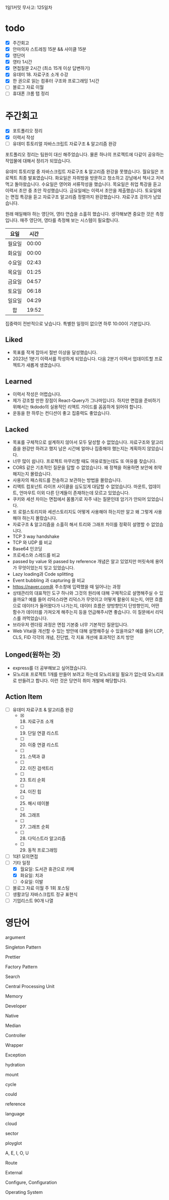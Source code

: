 1일1커밋 무사고: 125일차

# todo

- [x] 주간회고
- [x] 안마의자 스트레칭 15분 && 사이클 15분
- [x] 영단어
- [x] 영타 1시간
- [x] 면접질문 2시간 (최소 15개 이상 답변하기)
- [x] 유데미 18. 자료구조 소개 수강
- [x] 한 권으로 읽는 컴퓨터 구조와 프로그래밍 1시간
- [ ] 블로그 자료 이월
- [ ] 휴대폰 크롬 탭 정리

# 주간회고

- [x] 포트폴리오 정리
- [x] 이력서 작성
- [ ] 유데미 튜토리얼 자바스크립트 자료구조 & 알고리즘 완강

포트폴리오 정리는 팀원이 대신 해주었습니다. 물론 하나의 프로젝트에 다같이 공유하는 작업물에 대해서 정리가 되었습니다.

유데미 튜토리얼 중 자바스크립트 자료구조 & 알고리즘 완강을 못했습니다. 월요일은 프로젝트 최종 발표였습니다. 화요일은 자취방을 방문하고 청소하고 강남에서 책사고 저녁먹고 돌아왔습니다. 수요일은 영어와 서류작성을 했습니다. 목요일은 취업 특강을 듣고 이력서 초안 중 초안 작성했습니다. 금요일에는 이력서 초안을 제출했습니다. 토요일에는 면접 특강을 듣고 자료구조 알고리즘 정렬까지 완강했습니다. 자료구조 강의가 남았습니다.

원래 매일해야 하는 영단어, 영타 연습을 소흘히 했습니다. 생각해보면 중요한 것은 측정입니다. 매주 영단어, 영타를 측정해 보는 시스템이 필요합니다.

|  요일  | 시간  |
| :----: | ----- |
| 월요일 | 00:00 |
| 화요일 | 00:00 |
| 수요일 | 02:43 |
| 목요일 | 01:25 |
| 금요일 | 04:57 |
| 토요일 | 06:18 |
| 일요일 | 04:29 |
|   합   | 19:52 |

집중력이 전반적으로 낮습니다. 특별한 일정이 없으면 하루 10:00이 기본입니다.

## Liked

- 목표를 작게 잡아서 절반 이상을 달성했습니다.
- 2023년 1분기 이력서를 작성하게 되었습니다. 다음 2분기 이력서 업데이트할 프로젝트가 새롭게 생겼습니다.

## Learned

- 이력서 작성은 어렵습니다.
- 제가 강조할 만한 장점이 React-Query가 그나마입니다. 하지만 면접을 준비하기 위해서는 tkdodo의 실용적인 리액트 가이드를 꼼꼼하게 읽어야 합니다.
- 운동을 한 하루는 컨디션이 좋고 집중력도 좋았습니다.

## Lacked

- 목표를 구체적으로 설계하지 않아서 모두 달성할 수 없었습니다. 자료구조와 알고리즘을 완강만 하려고 했지 남은 시간에 얼마나 집중해야 했는지는 계획하지 않았습니다.
- 너무 많이 쉽니다. 프로젝트 마무리할 때도 여유로웠는데도 또 여유를 찾습니다.
- CORS 같은 기초적인 질문을 답할 수 없었습니다. 왜 정책을 허용하면 보안에 취약해지는지 몰랐습니다.
- 사용자의 패스워드를 전송하고 보관하는 방법을 몰랐습니다.
- 리액트 컴포넌트 라이프 사이클을 심도있게 대답할 수 없었습니다. 마운트, 업데이트, 언마우트 이외 다른 단계들이 존재하는데 모르고 있었습니다.
- 쿠키와 세션 차이는 면접에서 몸풀기로 자주 내는 질문인데 암기가 안되어 있었습니다.
- 또 로컬스토리지와 세션스토리지도 어떻게 사용해야 하는지만 알고 왜 그렇게 사용해야 하는지 몰랐습니다.
- 자료구조 & 알고리즘을 소흘히 해서 트리와 그래프 차이를 정확히 설명할 수 없었습니다.
- TCP 3 way handshake
- TCP 와 UDP 를 비교
- Base64 인코딩
- 프로세스와 스레드를 비교
- passed by value 와 passed by reference 개념은 알고 있었지만 머릿속에 용어가 무엇이었는지 잊고 있었습니다.
- Lazy loading과 Code splitting
- Event bubbling 과 capturing 을 비교
- https://naver.com을 주소창에 입력했을 때 일어나는 과정
- 상태관리의 대표적인 도구 하나와 그것의 원리에 대해 구체적으로 설명해주실 수 있을까요? 예를 들어 리덕스라면 리덕스가 무엇이고 어떻게 활용이 되는지, 어떤 흐름으로 데이터가 들어왔다가 나가는지, 데이터 흐름은 양방향인지 단방향인지, 어떤 함수가 데이터를 가져오게 해주는지 등을 언급해주시면 좋습니다. 이 질문에서 리덕스를 까먹었습니다.
- 브라우저 렌더링 과정은 면접 기본중 너무 기본적인 질문입니다.
- Web Vital을 개선할 수 있는 방안에 대해 설명해주실 수 있을까요? 예를 들어 LCP, CLS, FID 각각의 개념, 진단법, 각 지표 개선에 효과적인 조치 방안

## Longed(원하는 것)

- express를 더 공부해보고 싶어졌습니다.
- 모노리포 프로젝트 1개를 만들어 보려고 하는데 모노리포일 필요가 없는데 모노리포로 만들려고 합니다. 이런 것은 당연히 취미 개발에 해당합니다.

## Action Item

- [ ] 유데미 자료구조 & 알고리즘 완강
  - [x] 18. 자료구조 소개
  - [ ] 19. 단일 연결 리스트
  - [ ] 20. 이중 연결 리스트
  - [ ] 21. 스택과 큐
  - [ ] 22. 이진 검색트리
  - [ ] 23. 트리 순회
  - [ ] 24. 이진 힙
  - [ ] 25. 해시 테이블
  - [ ] 26. 그래프
  - [ ] 27. 그래프 순회
  - [ ] 28. 다익스트라 알고리즘
  - [ ] 29. 동적 프로그래밍
- [ ] 1대1 모의면접
- [ ] 기타 일정
  - [x] 월요일: 도서관 휴관으로 카페
  - [x] 화요일: 치과
  - [ ] 수요일: 이발
- [ ] 블로그 자료 이월 주 1회 포스팅
- [ ] 생활코딩 자바스크립트 정규 표현식
- [ ] 기업리스트 90개 나열

# 영단어

argument

Singleton Pattern

Prettier

Factory Pattern

Search

Central Processing Unit

Memory

Developer

Native

Median

Controller

Wrapper

Exception

hydration

mount

cycle

could

reference

language

cloud

sector

ployglot

A, E, I, O, U

Route

External

Configure, Configuration

Operating System
